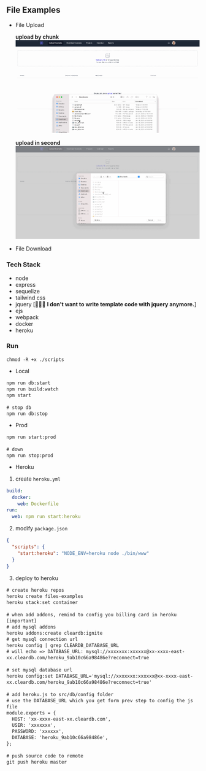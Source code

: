 ## File Examples

- File Upload

    **upload by chunk**
    ![upload](./docs/upload.gif)

    **upload in second**
    ![upload in second](./docs/upload2.gif)

- File Download

### Tech Stack
- node
- express
- sequelize
- tailwind css
- jquery [🤮🤮🤮 **I don't want to write template code with jquery anymore.**]
- ejs
- webpack
- docker
- heroku

### Run

```shell
chmod -R +x ./scripts
```

- Local
```shell
npm run db:start
npm run build:watch
npm start

# stop db
npm run db:stop
```

- Prod
```shell
npm run start:prod

# down
npm run stop:prod
```

- Heroku

1. create `heroku.yml`

```yaml
build:
  docker:
    web: Dockerfile
run:
  web: npm run start:heroku
```

2. modify `package.json`

```json
{
  "scripts": {
    "start:heroku": "NODE_ENV=heroku node ./bin/www"
  }
}
```

3. deploy to heroku

```shell
# create heroku repos
heroku create files-examples
heroku stack:set container 

# when add addons, remind to config you billing card in heroku [important]
# add mysql addons
heroku addons:create cleardb:ignite 
# get mysql connection url
heroku config | grep CLEARDB_DATABASE_URL
# will echo => DATABASE_URL: mysql://xxxxxxx:xxxxxx@xx-xxxx-east-xx.cleardb.com/heroku_9ab10c66a98486e?reconnect=true

# set mysql database url
heroku config:set DATABASE_URL='mysql://xxxxxxx:xxxxxx@xx-xxxx-east-xx.cleardb.com/heroku_9ab10c66a98486e?reconnect=true'

# add heroku.js to src/db/config folder
# use the DATABASE_URL which you get form prev step to config the js file
module.exports = {
  HOST: 'xx-xxxx-east-xx.cleardb.com',
  USER: 'xxxxxxx',
  PASSWORD: 'xxxxxx',
  DATABASE: 'heroku_9ab10c66a98486e',
};

# push source code to remote
git push heroku master
```